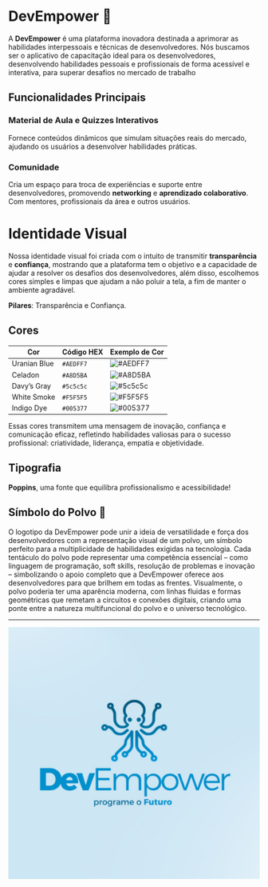 # DevEmpower 🐙
A **DevEmpower** é uma plataforma inovadora destinada a aprimorar as habilidades interpessoais e técnicas de desenvolvedores. Nós buscamos ser o aplicativo de capacitação ideal para os desenvolvedores, desenvolvendo habilidades pessoais e profissionais de forma acessível e interativa, para superar desafios no mercado de trabalho

## Funcionalidades Principais

### Material de Aula e Quizzes Interativos
Fornece conteúdos dinâmicos que simulam situações reais do mercado, ajudando os usuários a desenvolver habilidades práticas.

### Comunidade
Cria um espaço para troca de experiências e suporte entre desenvolvedores, promovendo **networking** e **aprendizado colaborativo**. Com mentores, profissionais da área e outros usuários.

# Identidade Visual
Nossa identidade visual foi criada com o intuito de transmitir **transparência** e **confiança**, mostrando que a plataforma tem o objetivo e a capacidade de ajudar a resolver os desafios dos desenvolvedores, além disso, escolhemos cores simples e limpas que ajudam a não poluir a tela, a fim de manter o ambiente agradável.
  
**Pilares**: Transparência e Confiança.

## Cores

| Cor             | Código HEX | Exemplo de Cor       |
|-----------------|------------|----------------------|
| Uranian Blue    | `#AEDFF7`  | ![#AEDFF7](https://via.placeholder.com/10/AEDFF7?text=+) |
| Celadon    | `#A8D5BA`  | ![#A8D5BA](https://via.placeholder.com/10/A8D5BA?text=+) |
| Davy’s Gray      | `#5c5c5c`  | ![#5c5c5c](https://via.placeholder.com/10/5c5c5c?text=+) |
| White Smoke     | `#F5F5F5`  | ![#F5F5F5](https://via.placeholder.com/10/F5F5F5?text=+) |
| Indigo Dye     | `#005377`  | ![#005377](https://via.placeholder.com/10/005377?text=+) |


Essas cores transmitem uma mensagem de inovação, confiança e comunicação eficaz, refletindo habilidades valiosas para o sucesso profissional: criatividade, liderança, empatia e objetividade.

## Tipografia
**Poppins**, uma fonte que equilibra profissionalismo e acessibilidade!

## Símbolo do Polvo 🐙
O logotipo da DevEmpower pode unir a ideia de versatilidade e força dos desenvolvedores com a representação visual de um polvo, um símbolo perfeito
para a multiplicidade de habilidades exigidas na tecnologia. Cada tentáculo do polvo pode representar uma
competência essencial – como linguagem de programação, soft skills, resolução de problemas e inovação – simbolizando o apoio completo que a DevEmpower oferece aos desenvolvedores para que brilhem em todas as frentes. Visualmente, o polvo poderia ter uma aparência moderna, com linhas fluidas e formas geométricas que remetam a circuitos e conexões digitais, criando uma ponte entre a natureza multifuncional do polvo e o universo tecnológico.


---
<div align="center">
  <img src="assets/logotipo02.png" alt="Logotipo" style="margin-bottom: 20px;" />
</div>
